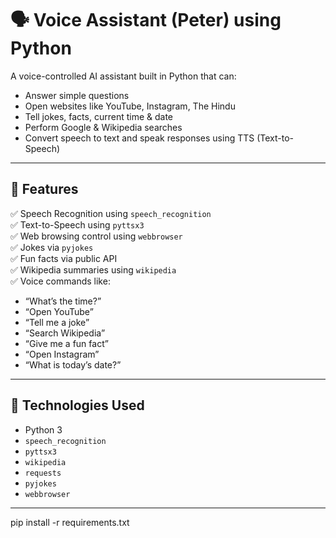 # 🗣️ Voice Assistant (Peter) using Python

A voice-controlled AI assistant built in Python that can:
- Answer simple questions
- Open websites like YouTube, Instagram, The Hindu
- Tell jokes, facts, current time & date
- Perform Google & Wikipedia searches
- Convert speech to text and speak responses using TTS (Text-to-Speech)

---

## 🚀 Features

✅ Speech Recognition using `speech_recognition`  
✅ Text-to-Speech using `pyttsx3`  
✅ Web browsing control using `webbrowser`  
✅ Jokes via `pyjokes`  
✅ Fun facts via public API  
✅ Wikipedia summaries using `wikipedia`  
✅ Voice commands like:
- “What’s the time?”
- “Open YouTube”
- “Tell me a joke”
- “Search Wikipedia”
- “Give me a fun fact”
- “Open Instagram”
- “What is today’s date?”

---

## 🧠 Technologies Used

- Python 3
- `speech_recognition`
- `pyttsx3`
- `wikipedia`
- `requests`
- `pyjokes`
- `webbrowser`

---

pip install -r requirements.txt

